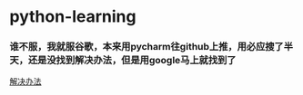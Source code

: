 # python-learning

### 谁不服，我就服谷歌，本来用pycharm往github上推，用必应搜了半天，还是没找到解决办法，但是用google马上就找到了

[解决办法](https://segmentfault.com/q/1010000003061640)
